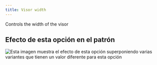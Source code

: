 ```yaml
---
title: Visor width
---
```


Controls the width of the visor

## Efecto de esta opción en el patrón

![Esta imagen muestra el efecto de esta opción superponiendo varias variantes que tienen un valor diferente para esta opción](holmes_visorwidth_sample.svg "Efecto de esta opción en el patrón")
